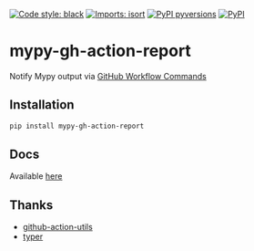 [![Code style: black](https://img.shields.io/badge/code%20style-black-000000.svg)](https://github.com/psf/black)
[![Imports: isort](https://img.shields.io/badge/%20imports-isort-%231674b1?style=flat&labelColor=ef8336)](https://pycqa.github.io/isort/)
[![PyPI pyversions](https://img.shields.io/pypi/pyversions/mypy-gh-action-report.svg)](https://pypi.python.org/pypi/mypy-gh-action-report/)
[![PyPI](https://img.shields.io/pypi/v/mypy-gh-action-report.svg)](https://pypi.python.org/pypi/mypy-gh-action-report/)

# mypy-gh-action-report

Notify Mypy output via [GitHub Workflow Commands](https://docs.github.com/en/actions/using-workflows/workflow-commands-for-github-actions)

## Installation

```bash
pip install mypy-gh-action-report
```

## Docs

Available [here](https://bc291.github.io/mypy-gh-action-report/)

## Thanks

- [github-action-utils](https://github.com/saadmk11/github-action-utils)
- [typer](https://github.com/tiangolo/typer)

